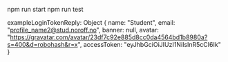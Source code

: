 npm run start
npm run test

exampleLoginTokenReply:
Object { name: "Student", email: "profile_name2@stud.noroff.no", banner: null, avatar: "https://gravatar.com/avatar/23df7c92e885d8cc0da4564bd1b8980a?s=400&d=robohash&r=x", accessToken: "eyJhbGciOiJIUzI1NiIsInR5cCI6Ik" }
